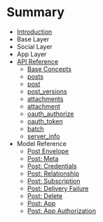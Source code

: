 # Summary

* [Introduction](README.md)
* Base Layer
* Social Layer
* App Layer
* [API Reference](api-reference.md)
  * [Base Concepts](api-reference/base-concepts.md)
  * [posts](api-reference/posts.md)
  * [post](api-reference/post.md)
  * [post_versions](api-reference/post-versions.md)
  * [attachments](api-reference/attachments.md)
  * [attachment](api-reference/attachment.md)
  * [oauth\_authorize](api-reference/oauthauthorize.md)
  * [oauth\_token](api-reference/oauthtoken.md)
  * [batch](api-reference/batch.md)
  * [server\_info](api-reference/serverinfo.md)
* Model Reference
  * [Post Envelope](model-reference/post-envelope.md)
  * [Post: Meta](model-reference/post-meta.md)
  * [Post: Credentials](model-reference/post-credentials.md)
  * [Post: Relationship](model-reference/post-relationship.md)
  * [Post: Subscription](model-reference/post-subscription.md)
  * [Post: Delivery Failure](model-reference/post-delivery-failure.md)
  * [Post: Delete](model-reference/post-delete.md)
  * [Post: App](model-reference/post-app.md)
  * [Post: App Authorization](model-reference/post-app-authorization.md)